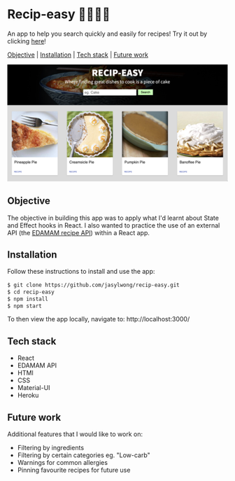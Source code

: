 # Recip-easy 👨‍🍳👩‍🍳

An app to help you search quickly and easily for recipes! Try it out by clicking [here]()!

[Objective](#Objective) | [Installation](#Installation) | [Tech stack](#Tech_stack) | [Future work](#Future_work)

![recip-easy](recip_easy.png)


## <a name="Objective">Objective</a>

The objective in building this app was to apply what I'd learnt about State and Effect hooks in React. I also wanted to practice the use of an external API (the [EDAMAM recipe API](https://developer.edamam.com/edamam-recipe-api)) within a React app.

## <a name="Installation">Installation</a>

Follow these instructions to install and use the app:

```
$ git clone https://github.com/jasylwong/recip-easy.git
$ cd recip-easy
$ npm install
$ npm start
```
To then view the app locally, navigate to: http://localhost:3000/

## <a name="Tech_stack">Tech stack</a>

- React
- EDAMAM API
- HTMl
- CSS
- Material-UI
- Heroku

## <a name="Future_work">Future work</a>

Additional features that I would like to work on:
- Filtering by ingredients
- Filtering by certain categories eg. "Low-carb"
- Warnings for common allergies
- Pinning favourite recipes for future use